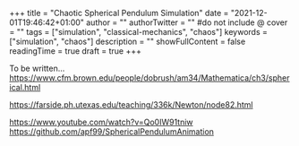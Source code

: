 +++
title = "Chaotic Spherical Pendulum Simulation"
date = "2021-12-01T19:46:42+01:00"
author = ""
authorTwitter = "" #do not include @
cover = ""
tags = ["simulation", "classical-mechanics", "chaos"]
keywords = ["simulation", "chaos"]
description = ""
showFullContent = false
readingTime = true
draft = true
+++

To be written... 
https://www.cfm.brown.edu/people/dobrush/am34/Mathematica/ch3/spherical.html

https://farside.ph.utexas.edu/teaching/336k/Newton/node82.html

https://www.youtube.com/watch?v=Qo0IW91tniw
https://github.com/apf99/SphericalPendulumAnimation